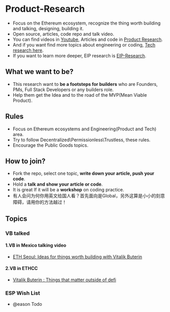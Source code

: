 # Product-Research
+ Focus on the Ethereum ecosystem, recognize the thing worth building and talking, designing, building it.
+ Open source, articles, code repo and talk video.
+ You can find videos in [Youtube](), Articles and code in [Product Research](https://github.com/PlanckerLabs/Product-Research).
+ And if you want find more topics about engineering or coding, [Tech research here](https://github.com/PlanckerLabs/Tech-Research).
+ If you want to learn more deeper, EIP research is [EIP-Research](https://github.com/PlanckerLabs/EIP-Research).
## What we want to be?
+ This research want to **be a footsteps for builders** who are Founders, PMs, Full Stack Developers or any builders role.
+ Help them get the Idea and to the road of the MVP(Mean Viable Product).
## Rules
+ Focus on Ethereum ecosystems and Engineering(Product and Tech) area.
+ Try to follow Decentralized\Permissionless\Trustless, these rules.
+ Encourage the Public Goods topics.

## How to join?
+ Fork the repo, select one topic, **write down your article, push your code**.
+ Hold a **talk and show your article or code**.
+ It is great If it will be a **workshop** on coding practice.
+ 有人会问为何你用英文给国人看？首先面向是Global，另外这算是小小的刻意障碍，请用你的方法越过！

## Topics
### VB talked

#### 1.VB in Mexico talking video
+ [ETH Seoul: Ideas for things worth building with Vitalik Buterin](https://www.youtube.com/watch?v=_5hUNqWC5es)

#### 2.VB in ETHCC
+ [Vitalik Buterin : Things that matter outside of defi](https://www.youtube.com/watch?v=oLsb7clrXMQ&ab_channel=GrandAmphiTh%C3%A9atre)

### ESP Wish List

+ @eason Todo
